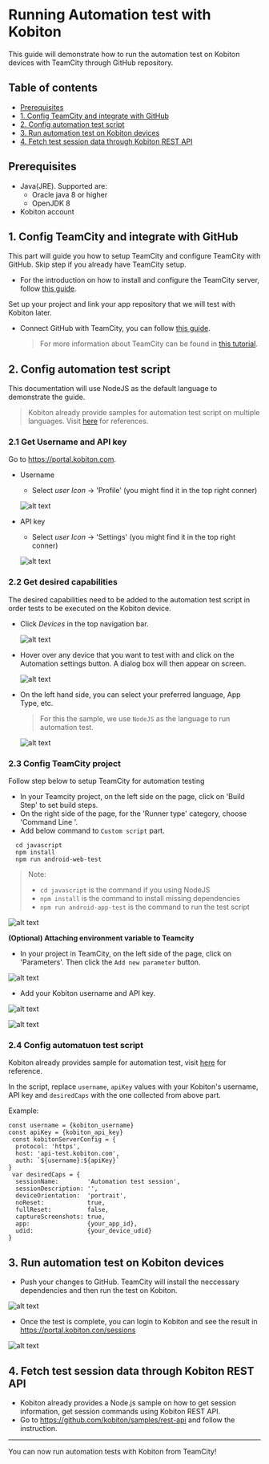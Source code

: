 # Running Automation test with Kobiton
This guide will demonstrate how to run the automation test on Kobiton devices with TeamCity through GitHub repository.
## Table of contents
+ [Prerequisites](#prerequisites)
+ [1. Config TeamCity and integrate with GitHub](#1-config-teamcity-and-integrate-with-github)
+ [2. Config automation test script](#2-config-automation-test-script)
+ [3. Run automation test on Kobiton devices](#3-run-automation-test-on-kobiton-devices)
+ [4. Fetch test session data through Kobiton REST API](#4-fetch-test-session-data-through-kobiton-rest-api)
## Prerequisites 
- Java(JRE). Supported are:
  + Oracle java 8 or higher
  + OpenJDK 8
- Kobiton account
## 1. Config TeamCity and integrate with GitHub
This part will guide you how to setup TeamCity and configure TeamCity with GitHub. Skip step if you already have TeamCity setup.
 + For the introduction on how to install and configure the TeamCity server, follow [this guide](https://confluence.jetbrains.com/display/TCD18/Installing+and+Configuring+the+TeamCity+Server).

Set up your project and link your app repository that we will test with Kobiton later.
+ Connect GitHub with TeamCity, you can follow [this guide](https://confluence.jetbrains.com/display/TCD10/Integrating+TeamCity+with+VCS+Hosting+Services).
 
  > For more information about TeamCity can be found in [this tutorial](https://confluence.jetbrains.com/display/TCD10/TeamCity+Documentation).

## 2. Config automation test script
This documentation will use NodeJS as the default language to demonstrate the guide. 
> Kobiton already provide samples for automation test script on multiple languages. Visit [here](https://github.com/kobiton/samples) for references.
### 2.1 Get Username and API key
Go to https://portal.kobiton.com.
- Username
  + Select *user Icon* -> 'Profile' (you might find it in the top right conner)

  ![alt text](./assets/username.png )

- API key 
  + Select *user Icon* -> 'Settings' (you might find it in the top right conner)

  ![alt text](./assets/api_key.png )

### 2.2 Get desired capabilities
The desired capabilities need to be added to the automation test script in order tests to be executed on the Kobiton device.
  + Click *Devices* in the top navigation bar.
 
    ![alt text](./assets/devices.png )
 
  + Hover over any device that you want to test with and click on the Automation settings button. A dialog box will then appear on screen.
 
    ![alt text](./assets/click_auto.png )
 
  + On the left hand side, you can select your preferred language, App Type, etc.
     > For this the sample, we use `NodeJS` as the language to run automation test. 

    ![alt text](./assets/automation.png ) 
### 2.3 Config TeamCity project
Follow step below to setup TeamCity for automation testing
+ In your Teamcity project, on the left side on the page, click on 'Build Step' to set build steps.
+ On the right side of the page,  for the 'Runner type' category, choose 'Command Line '.
+ Add below command to `Custom script` part.

```
  cd javascript
  npm install
  npm run android-web-test
```
> Note:
> + `cd javascript` is the command if you using NodeJS
> + `npm install` is the command to install missing dependencies
> + `npm run android-app-test` is the command to run the test script

![alt text](./assets/cmd.png )

**(Optional) Attaching environment variable to Teamcity**
+ In your project in TeamCity, on the left side of the page, click on 'Parameters'. Then click the `Add new parameter` button. 

![alt text](./assets/param.png )

+ Add your Kobiton username and API key.

![alt text](./assets/param_name.png )

![alt text](./assets/param_key.png )
### 2.4 Config automatuon test script
Kobiton already provides sample for automation test, visit [here](https://github.com/kobiton/samples) for reference.

In the script, replace `username`, `apiKey` values with your Kobiton's username, API key  and `desiredCaps` with the one collected from above part.

Example:

```
const username = {kobiton_username}
const apiKey = {kobiton_api_key}
 const kobitonServerConfig = {
  protocol: 'https',
  host: 'api-test.kobiton.com',
  auth: `${username}:${apiKey}`
}
 var desiredCaps = {
  sessionName:        'Automation test session',
  sessionDescription: '', 
  deviceOrientation:  'portrait',  
  noReset:            true,
  fullReset:          false, 
  captureScreenshots: true,
  app:                {your_app_id}, 
  udid:               {your_device_udid}
}
```
## 3. Run automation test on Kobiton devices
+ Push your changes to GitHub. TeamCity  will install the neccessary dependencies and then run the test on Kobiton. 

![alt text](./assets/build_complete.png )

+ Once the test is complete, you can login to Kobiton and see the result in https://portal.kobiton.con/sessions

![alt text](./assets/session.png )

## 4. Fetch test session data through Kobiton REST API

+ Kobiton already provides a Node.js sample on how to get session information, get session commands using Kobiton REST API. 
+ Go to https://github.com/kobiton/samples/rest-api and follow the instruction.
-------
You can now run automation tests with Kobiton from TeamCity!